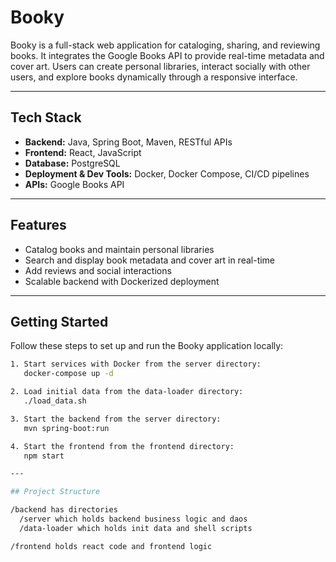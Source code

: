 # Booky

Booky is a full-stack web application for cataloging, sharing, and reviewing books. It integrates the Google Books API to provide real-time metadata and cover art. Users can create personal libraries, interact socially with other users, and explore books dynamically through a responsive interface.

---

## Tech Stack

- **Backend:** Java, Spring Boot, Maven, RESTful APIs  
- **Frontend:** React, JavaScript  
- **Database:** PostgreSQL  
- **Deployment & Dev Tools:** Docker, Docker Compose, CI/CD pipelines  
- **APIs:** Google Books API  

---

## Features

- Catalog books and maintain personal libraries  
- Search and display book metadata and cover art in real-time  
- Add reviews and social interactions  
- Scalable backend with Dockerized deployment  

---

## Getting Started

Follow these steps to set up and run the Booky application locally:

```bash
1. Start services with Docker from the server directory:
   docker-compose up -d

2. Load initial data from the data-loader directory:
   ./load_data.sh

3. Start the backend from the server directory:
   mvn spring-boot:run

4. Start the frontend from the frontend directory:
   npm start

---

## Project Structure

/backend has directories
  /server which holds backend business logic and daos
  /data-loader which holds init data and shell scripts

/frontend holds react code and frontend logic
